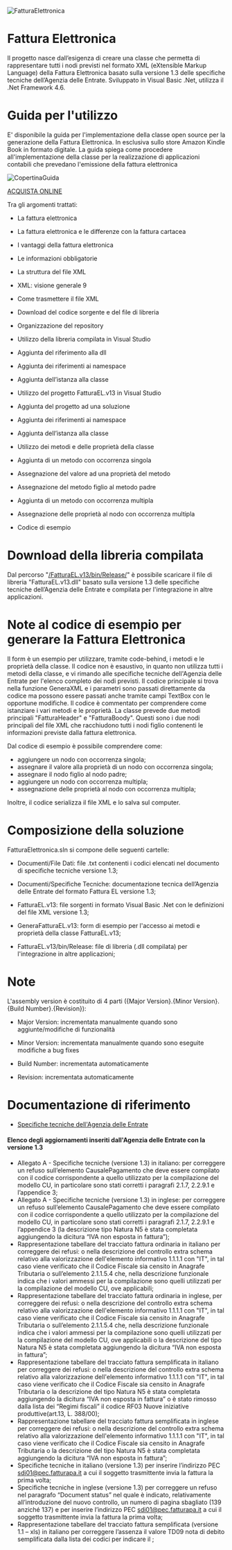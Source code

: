 ![FatturaElettronica](https://etabetaweb.files.wordpress.com/2018/11/fattura-elettronica.jpg)

# Fattura Elettronica
Il progetto nasce dall’esigenza di creare una classe che permetta di rappresentare tutti i nodi previsti nel formato XML  (eXtensible Markup Language) della Fattura Elettronica basato sulla versione 1.3 delle specifiche tecniche dell’Agenzia delle Entrate. Sviluppato in Visual Basic .Net, utilizza il .Net Framework 4.6.



# Guida per l'utilizzo
E' disponibile la guida per l'implementazione della classe open source per la generazione della Fattura Elettronica. In esclusiva sullo store Amazon Kindle Book in formato digitale. La guida spiega come procedere all'implementazione della classe per la realizzazione di applicazioni contabili che prevedano l'emissione della fattura elettronica

![CopertinaGuida](https://etabetaweb.files.wordpress.com/2018/11/copertina-guida-fatturael.jpg) 

[ACQUISTA ONLINE](https://amzn.to/2A4D4aN)

Tra gli argomenti trattati:
* La fattura elettronica

* La fattura elettronica e le differenze con la fattura cartacea

* I vantaggi della fattura elettronica

* Le informazioni obbligatorie

* La struttura del file XML

* XML: visione generale 9

* Come trasmettere il file XML

* Download del codice sorgente e del file di libreria

* Organizzazione del repository

* Utilizzo della libreria compilata in Visual Studio

* Aggiunta del riferimento alla dll

* Aggiunta dei riferimenti ai namespace

* Aggiunta dell’istanza alla classe

* Utilizzo del progetto FatturaEL.v13 in Visual Studio

* Aggiunta del progetto ad una soluzione

* Aggiunta dei riferimenti ai namespace

* Aggiunta dell’istanza alla classe

* Utilizzo dei metodi e delle proprietà della classe

* Aggiunta di un metodo con occorrenza singola

* Assegnazione del valore ad una proprietà del metodo

* Assegnazione del metodo figlio al metodo padre

* Aggiunta di un metodo con occorrenza multipla

* Assegnazione delle proprietà al nodo con occorrenza multipla

* Codice di esempio

  

# Download della libreria compilata
Dal percorso "[/FatturaEL.v13/bin/Release/](https://github.com/EtabetaWeb/FatturaElettronica.v13/tree/master/FatturaEL.v13/bin/Release)" è possibile scaricare il file di libreria "FatturaEL.v13.dll" basato sulla versione 1.3 delle specifiche tecniche dell’Agenzia delle Entrate e compilata per l'integrazione in altre applicazioni.



# Note al codice di esempio per generare la Fattura Elettronica
Il form è un esempio per utilizzare, tramite code-behind, i metodi e le proprietà della classe. Il codice non è esaustivo, in quanto non utilizza tutti i metodi della classe, e vi rimando alle specifiche tecniche dell'Agenzia delle Entrate per l'elenco completo dei nodi previsti.
Il codice principale si trova nella funzione GeneraXML e i parametri sono passati direttamente da codice ma possono essere passati anche tramite campi TextBox con le opportune modifiche.
Il codice è commentato per comprendere come istanziare i vari metodi e le proprietà. La classe prevede due metodi principali "FatturaHeader" e "FatturaBoody". Questi sono i due nodi principali del file XML che racchiudono tutti i nodi figlio contenenti le informazioni previste dalla fattura elettronica.

Dal codice di esempio è possibile comprendere come:
- aggiungere un nodo con occorrenza singola;
- assegnare il valore alla proprietà di un nodo con occorrenza singola;
- assegnare il nodo figlio al nodo padre;
- aggiungere un nodo con occorrenza multipla;
- assegnazione delle proprietà al nodo con occorrenza multipla;

Inoltre, il codice serializza il file XML e lo salva sul computer.



# Composizione della soluzione
FatturaElettronica.sln si compone delle seguenti cartelle:
* Documenti/File Dati: file .txt contenenti i codici elencati nel documento di specifiche tecniche versione 1.3;

* Documenti/Specifiche Tecniche: documentazione tecnica dell’Agenzia delle Entrate del formato Fattura EL versione 1.3;

* FatturaEL.v13: file sorgenti in formato Visual Basic .Net con le definizioni del file XML versione 1.3;

* GeneraFatturaEL.v13: form di esempio per l'accesso ai metodi e proprietà della classe FatturaEL.v13;

* FatturaEL.v13/bin/Release: file di libreria (.dll compilata) per l'integrazione in altre applicazioni;

  

# Note
L'assembly version è costituito di 4 parti ({Major Version}.{Minor Version}.{Build Number}.{Revision}):
* Major Version: incrementata manualmente quando sono aggiunte/modifiche di funzionalità

* Minor Version: incrementata manualmente quando sono eseguite modifiche a bug fixes

* Build Number: incrementata automaticamente

* Revision: incrementata automaticamente

  

# Documentazione di riferimento
* [Specifiche tecniche dell'Agenzia delle Entrate](https://github.com/EtabetaWeb/FatturaElettronica.v13/tree/master/Documentazione/Specifiche%20Tecniche)



#### Elenco degli aggiornamenti inseriti dall'Agenzia delle Entrate con la versione 1.3

- Allegato A - Specifiche tecniche (versione 1.3) in italiano: per correggere un refuso sull’elemento CausalePagamento che deve essere compilato con il codice corrispondente a quello utilizzato per la compilazione del modello CU, in particolare sono stati corretti i paragrafi 2.1.7, 2.2.9.1 e l’appendice 3;
- Allegato A - Specifiche tecniche (versione 1.3) in inglese: per correggere un refuso sull’elemento CausalePagamento che deve essere compilato con il codice corrispondente a quello utilizzato per la compilazione del modello CU, in particolare sono stati corretti i paragrafi 2.1.7, 2.2.9.1 e l’appendice 3 (la descrizione tipo Natura N5 è stata completata aggiungendo la dicitura “IVA non esposta in fattura”);
- Rappresentazione tabellare del tracciato fattura ordinaria in italiano per correggere dei refusi:
  o nella descrizione del controllo extra schema relativo alla valorizzazione dell'elemento informativo 1.1.1.1 <IdPaese> con "IT", in tal caso viene verificato che il Codice Fiscale sia censito in Anagrafe Tributaria o sull’elemento 2.1.1.5.4 <CausalePagamento> che, nella descrizione funzionale indica che i valori ammessi per la compilazione sono quelli utilizzati per la compilazione del modello CU, ove applicabili;
- Rappresentazione tabellare del tracciato fattura ordinaria in inglese, per correggere dei refusi:
  o nella descrizione del controllo extra schema relativo alla valorizzazione dell'elemento informativo 1.1.1.1 <IdPaese> con "IT", in tal caso viene verificato che il Codice Fiscale sia censito in Anagrafe Tributaria o sull’elemento 2.1.1.5.4 <CausalePagamento> che, nella descrizione funzionale indica che i valori ammessi per la compilazione sono quelli utilizzati per la compilazione del modello CU, ove applicabili o la descrizione del tipo Natura N5 è stata completata aggiungendo la dicitura “IVA non esposta in fattura”;
- Rappresentazione tabellare del tracciato fattura semplificata in italiano per correggere dei refusi:
  o nella descrizione del controllo extra schema relativo alla valorizzazione dell'elemento informativo 1.1.1.1 <IdPaese> con "IT", in tal caso viene verificato che il Codice Fiscale sia censito in Anagrafe Tributaria o la descrizione del tipo Natura N5 è stata completata aggiungendo la dicitura “IVA non esposta in fattura” o è stato rimosso dalla lista dei “Regimi fiscali” il codice RF03 Nuove iniziative produttive(art.13, L. 388/00);
- Rappresentazione tabellare del tracciato fattura semplificata in inglese per correggere dei refusi:
  o nella descrizione del controllo extra schema relativo alla valorizzazione dell'elemento informativo 1.1.1.1 <IdPaese> con "IT", in tal caso viene verificato che il Codice Fiscale sia censito in Anagrafe Tributaria o la descrizione del tipo Natura N5 è stata completata aggiungendo la dicitura “IVA non esposta in fattura”; 
- Specifiche tecniche in italiano (versione 1.3) per inserire l’indirizzo PEC sdi01@pec.fatturapa.it a cui il soggetto trasmittente invia la fattura la prima volta;
- Specifiche tecniche in inglese (versione 1.3) per correggere un refuso nel paragrafo “Document status” nel quale è indicato, relativamente all’introduzione del nuovo controllo, un numero di pagina sbagliato (139 anziché 137) e per inserire l’indirizzo PEC sdi01@pec.fatturapa.it a cui il soggetto trasmittente invia la fattura la prima volta;
- Rappresentazione tabellare del tracciato fattura semplificata (versione 1.1 – xls) in italiano per correggere l’assenza il valore TD09 nota di debito semplificata dalla lista dei codici per indicare il <TipoDocumento>;